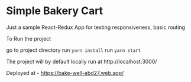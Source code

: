 # Simple Bakery Cart

Just a sample React-Redux App for testing responsiveness, basic routing

To Run the project

go to project directory
run `yarn install`
run `yarn start`

The project will by default locally run at
http://localhost:3000/

Deployed at - https://bake-well-abd27.web.app/
